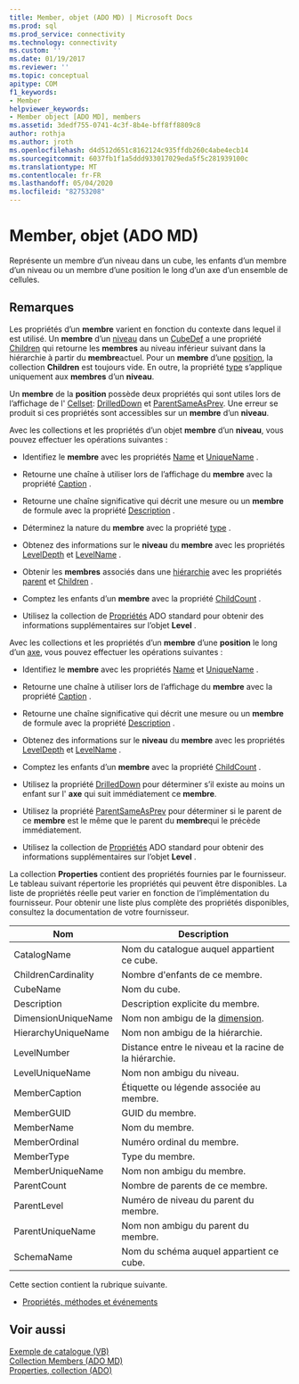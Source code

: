 ```yaml
---
title: Member, objet (ADO MD) | Microsoft Docs
ms.prod: sql
ms.prod_service: connectivity
ms.technology: connectivity
ms.custom: ''
ms.date: 01/19/2017
ms.reviewer: ''
ms.topic: conceptual
apitype: COM
f1_keywords:
- Member
helpviewer_keywords:
- Member object [ADO MD], members
ms.assetid: 3dedf755-0741-4c3f-8b4e-bff8ff8809c8
author: rothja
ms.author: jroth
ms.openlocfilehash: d4d512d651c8162124c935ffdb260c4abe4ecb14
ms.sourcegitcommit: 6037fb1f1a5ddd933017029eda5f5c281939100c
ms.translationtype: MT
ms.contentlocale: fr-FR
ms.lasthandoff: 05/04/2020
ms.locfileid: "82753208"
---
```

# <a name="member-object-ado-md"></a>Member, objet (ADO MD)
Représente un membre d’un niveau dans un cube, les enfants d’un membre d’un niveau ou un membre d’une position le long d’un axe d’un ensemble de cellules.  
  
## <a name="remarks"></a>Remarques  
 Les propriétés d’un **membre** varient en fonction du contexte dans lequel il est utilisé. Un **membre** d’un [niveau](../../../ado/reference/ado-md-api/level-object-ado-md.md) dans un [CubeDef](../../../ado/reference/ado-md-api/cubedef-object-ado-md.md) a une propriété [Children](../../../ado/reference/ado-md-api/children-property-ado-md.md) qui retourne les **membres** au niveau inférieur suivant dans la hiérarchie à partir du **membre**actuel. Pour un **membre** d’une [position](../../../ado/reference/ado-md-api/position-object-ado-md.md), la collection **Children** est toujours vide. En outre, la propriété [type](../../../ado/reference/ado-md-api/type-property-ado-md.md) s’applique uniquement aux **membres** d’un **niveau**.  
  
 Un **membre** de la **position** possède deux propriétés qui sont utiles lors de l’affichage de l' [Cellset](../../../ado/reference/ado-md-api/cellset-object-ado-md.md): [DrilledDown](../../../ado/reference/ado-md-api/drilleddown-property-ado-md.md) et [ParentSameAsPrev](../../../ado/reference/ado-md-api/parentsameasprev-property-ado-md.md). Une erreur se produit si ces propriétés sont accessibles sur un **membre** d’un **niveau**.  
  
 Avec les collections et les propriétés d’un objet **membre** d’un **niveau**, vous pouvez effectuer les opérations suivantes :  
  
-   Identifiez le **membre** avec les propriétés [Name](../../../ado/reference/ado-md-api/name-property-ado-md.md) et [UniqueName](../../../ado/reference/ado-md-api/uniquename-property-ado-md.md) .  
  
-   Retourne une chaîne à utiliser lors de l’affichage du **membre** avec la propriété [Caption](../../../ado/reference/ado-md-api/caption-property-ado-md.md) .  
  
-   Retourne une chaîne significative qui décrit une mesure ou un **membre** de formule avec la propriété [Description](../../../ado/reference/ado-md-api/description-property-ado-md.md) .  
  
-   Déterminez la nature du **membre** avec la propriété [type](../../../ado/reference/ado-md-api/type-property-ado-md.md) .  
  
-   Obtenez des informations sur le **niveau** du **membre** avec les propriétés [LevelDepth](../../../ado/reference/ado-md-api/leveldepth-property-ado-md.md) et [LevelName](../../../ado/reference/ado-md-api/levelname-property-ado-md.md) .  
  
-   Obtenir les **membres** associés dans une [hiérarchie](../../../ado/reference/ado-md-api/hierarchy-object-ado-md.md) avec les propriétés [parent](../../../ado/reference/ado-md-api/parent-property-ado-md.md) et [Children](../../../ado/reference/ado-md-api/children-property-ado-md.md) .  
  
-   Comptez les enfants d’un **membre** avec la propriété [ChildCount](../../../ado/reference/ado-md-api/childcount-property-ado-md.md) .  
  
-   Utilisez la collection de [Propriétés](../../../ado/reference/ado-api/properties-collection-ado.md) ADO standard pour obtenir des informations supplémentaires sur l’objet **Level** .  
  
 Avec les collections et les propriétés d’un **membre** d’une **position** le long d’un [axe](../../../ado/reference/ado-md-api/axis-object-ado-md.md), vous pouvez effectuer les opérations suivantes :  
  
-   Identifiez le **membre** avec les propriétés [Name](../../../ado/reference/ado-md-api/name-property-ado-md.md) et [UniqueName](../../../ado/reference/ado-md-api/uniquename-property-ado-md.md) .  
  
-   Retourne une chaîne à utiliser lors de l’affichage du **membre** avec la propriété [Caption](../../../ado/reference/ado-md-api/caption-property-ado-md.md) .  
  
-   Retourne une chaîne significative qui décrit une mesure ou un **membre** de formule avec la propriété [Description](../../../ado/reference/ado-md-api/description-property-ado-md.md) .  
  
-   Obtenez des informations sur le **niveau** du **membre** avec les propriétés [LevelDepth](../../../ado/reference/ado-md-api/leveldepth-property-ado-md.md) et [LevelName](../../../ado/reference/ado-md-api/levelname-property-ado-md.md) .  
  
-   Comptez les enfants d’un **membre** avec la propriété [ChildCount](../../../ado/reference/ado-md-api/childcount-property-ado-md.md) .  
  
-   Utilisez la propriété [DrilledDown](../../../ado/reference/ado-md-api/drilleddown-property-ado-md.md) pour déterminer s’il existe au moins un enfant sur l' **axe** qui suit immédiatement ce **membre**.  
  
-   Utilisez la propriété [ParentSameAsPrev](../../../ado/reference/ado-md-api/parentsameasprev-property-ado-md.md) pour déterminer si le parent de ce **membre** est le même que le parent du **membre**qui le précède immédiatement.  
  
-   Utilisez la collection de [Propriétés](../../../ado/reference/ado-api/properties-collection-ado.md) ADO standard pour obtenir des informations supplémentaires sur l’objet **Level** .  
  
 La collection **Properties** contient des propriétés fournies par le fournisseur. Le tableau suivant répertorie les propriétés qui peuvent être disponibles. La liste de propriétés réelle peut varier en fonction de l’implémentation du fournisseur. Pour obtenir une liste plus complète des propriétés disponibles, consultez la documentation de votre fournisseur.  
  
|Nom|Description|  
|----------|-----------------|  
|CatalogName|Nom du catalogue auquel appartient ce cube.|  
|ChildrenCardinality|Nombre d'enfants de ce membre.|  
|CubeName|Nom du cube.|  
|Description|Description explicite du membre.|  
|DimensionUniqueName|Nom non ambigu de la [dimension](../../../ado/reference/ado-md-api/dimension-object-ado-md.md).|  
|HierarchyUniqueName|Nom non ambigu de la hiérarchie.|  
|LevelNumber|Distance entre le niveau et la racine de la hiérarchie.|  
|LevelUniqueName|Nom non ambigu du niveau.|  
|MemberCaption|Étiquette ou légende associée au membre.|  
|MemberGUID|GUID du membre.|  
|MemberName|Nom du membre.|  
|MemberOrdinal|Numéro ordinal du membre.|  
|MemberType|Type du membre.|  
|MemberUniqueName|Nom non ambigu du membre.|  
|ParentCount|Nombre de parents de ce membre.|  
|ParentLevel|Numéro de niveau du parent du membre.|  
|ParentUniqueName|Nom non ambigu du parent du membre.|  
|SchemaName|Nom du schéma auquel appartient ce cube.|  
  
 Cette section contient la rubrique suivante.  
  
-   [Propriétés, méthodes et événements](../../../ado/reference/ado-md-api/member-object-properties-methods-and-events.md)  
  
## <a name="see-also"></a>Voir aussi  
 [Exemple de catalogue (VB)](../../../ado/reference/ado-md-api/catalog-example-vb.md)   
 [Collection Members (ADO MD)](../../../ado/reference/ado-md-api/members-collection-ado-md.md)   
 [Properties, collection (ADO)](../../../ado/reference/ado-api/properties-collection-ado.md)

